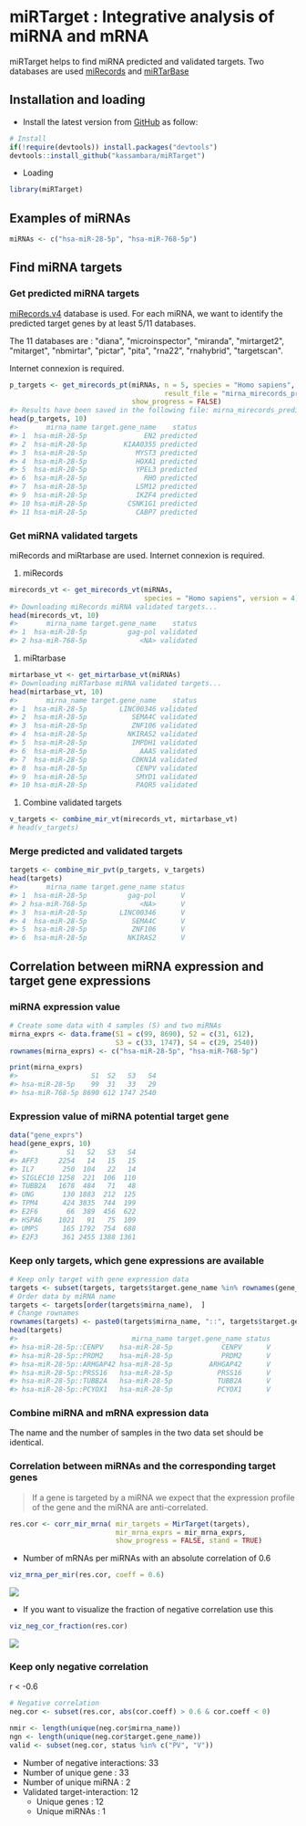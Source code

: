 <!-- README.md is generated from README.Rmd. Please edit that file -->
miRTarget : Integrative analysis of miRNA and mRNA
==================================================

miRTarget helps to find miRNA predicted and validated targets. Two databases are used [miRecords](http://c1.accurascience.com/miRecords/) and [miRTarBase](http://mirtarbase.mbc.nctu.edu.tw)

Installation and loading
------------------------

-   Install the latest version from [GitHub](https://github.com/kassambara/miRTarget) as follow:

``` r
# Install
if(!require(devtools)) install.packages("devtools")
devtools::install_github("kassambara/miRTarget")
```

-   Loading

``` r
library(miRTarget)
```

Examples of miRNAs
------------------

``` r
miRNAs <- c("hsa-miR-28-5p", "hsa-miR-768-5p")
```

Find miRNA targets
------------------

### Get predicted miRNA targets

[miRecords.v4](c1.accurascience.com/miRecords/) database is used. For each miRNA, we want to identify the predicted target genes by at least 5/11 databases.

The 11 databases are : "diana", "microinspector", "miranda", "mirtarget2", "mitarget", "nbmirtar", "pictar", "pita", "rna22", "rnahybrid", "targetscan".

Internet connexion is required.

``` r
p_targets <- get_mirecords_pt(miRNAs, n = 5, species = "Homo sapiens",
                                      result_file = "mirna_mirecords_predicted_targets.txt",
                              show_progress = FALSE)
#> Results have been saved in the following file: mirna_mirecords_predicted_targets.txt
head(p_targets, 10)
#>       mirna_name target.gene_name    status
#> 1  hsa-miR-28-5p              EN2 predicted
#> 2  hsa-miR-28-5p         KIAA0355 predicted
#> 3  hsa-miR-28-5p            MYST3 predicted
#> 4  hsa-miR-28-5p            HOXA1 predicted
#> 5  hsa-miR-28-5p            YPEL3 predicted
#> 6  hsa-miR-28-5p              RHO predicted
#> 7  hsa-miR-28-5p            LSM12 predicted
#> 9  hsa-miR-28-5p            IKZF4 predicted
#> 10 hsa-miR-28-5p          CSNK1G1 predicted
#> 11 hsa-miR-28-5p            CABP7 predicted
```

### Get miRNA validated targets

miRecords and miRtarbase are used. Internet connexion is required.

1.  miRecords

``` r
mirecords_vt <- get_mirecords_vt(miRNAs, 
                                 species = "Homo sapiens", version = 4)
#> Downloading miRecords miRNA validated targets...
head(mirecords_vt, 10)
#>       mirna_name target.gene_name    status
#> 1  hsa-miR-28-5p          gag-pol validated
#> 2 hsa-miR-768-5p             <NA> validated
```

1.  miRtarbase

``` r
mirtarbase_vt <- get_mirtarbase_vt(miRNAs)
#> Downloading miRTarbase miRNA validated targets...
head(mirtarbase_vt, 10)
#>       mirna_name target.gene_name    status
#> 1  hsa-miR-28-5p        LINC00346 validated
#> 2  hsa-miR-28-5p           SEMA4C validated
#> 3  hsa-miR-28-5p           ZNF106 validated
#> 4  hsa-miR-28-5p          NKIRAS2 validated
#> 5  hsa-miR-28-5p           IMPDH1 validated
#> 6  hsa-miR-28-5p             AAAS validated
#> 7  hsa-miR-28-5p           CDKN1A validated
#> 8  hsa-miR-28-5p            CENPV validated
#> 9  hsa-miR-28-5p            SMYD1 validated
#> 10 hsa-miR-28-5p            PAQR5 validated
```

1.  Combine validated targets

``` r
v_targets <- combine_mir_vt(mirecords_vt, mirtarbase_vt)
# head(v_targets) 
```

### Merge predicted and validated targets

``` r
targets <- combine_mir_pvt(p_targets, v_targets)
head(targets)
#>       mirna_name target.gene_name status
#> 1  hsa-miR-28-5p          gag-pol      V
#> 2 hsa-miR-768-5p             <NA>      V
#> 3  hsa-miR-28-5p        LINC00346      V
#> 4  hsa-miR-28-5p           SEMA4C      V
#> 5  hsa-miR-28-5p           ZNF106      V
#> 6  hsa-miR-28-5p          NKIRAS2      V
```

Correlation between miRNA expression and target gene expressions
----------------------------------------------------------------

### miRNA expression value

``` r
# Create some data with 4 samples (S) and two miRNAs
mirna_exprs <- data.frame(S1 = c(99, 8690), S2 = c(31, 612),
                          S3 = c(33, 1747), S4 = c(29, 2540))
rownames(mirna_exprs) <- c("hsa-miR-28-5p", "hsa-miR-768-5p")

print(mirna_exprs)
#>                  S1  S2   S3   S4
#> hsa-miR-28-5p    99  31   33   29
#> hsa-miR-768-5p 8690 612 1747 2540
```

### Expression value of miRNA potential target gene

``` r
data("gene_exprs")
head(gene_exprs, 10)
#>            S1   S2   S3   S4
#> AFF3     2254   14   15   15
#> IL7       250  104   22   14
#> SIGLEC10 1258  221  106  110
#> TUBB2A   1678  484   71   48
#> UNG       130 1883  212  125
#> TPM4      424 3835  744  199
#> E2F6       66  389  456  622
#> HSPA6    1021   91   75  109
#> UMPS      165 1792  754  688
#> E2F3      361 2455 1388 1361
```

### Keep only targets, which gene expressions are available

``` r
# Keep only target with gene expression data
targets <- subset(targets, targets$target.gene_name %in% rownames(gene_exprs) )
# Order data by miRNA name
targets <- targets[order(targets$mirna_name),  ]
# Change rownames
rownames(targets) <- paste0(targets$mirna_name, "::", targets$target.gene_name)
head(targets)
#>                            mirna_name target.gene_name status
#> hsa-miR-28-5p::CENPV    hsa-miR-28-5p            CENPV      V
#> hsa-miR-28-5p::PRDM2    hsa-miR-28-5p            PRDM2      V
#> hsa-miR-28-5p::ARHGAP42 hsa-miR-28-5p         ARHGAP42      V
#> hsa-miR-28-5p::PRSS16   hsa-miR-28-5p           PRSS16      V
#> hsa-miR-28-5p::TUBB2A   hsa-miR-28-5p           TUBB2A      V
#> hsa-miR-28-5p::PCYOX1   hsa-miR-28-5p           PCYOX1      V
```

### Combine miRNA and mRNA expression data

The name and the number of samples in the two data set should be identical.

### Correlation between miRNAs and the corresponding target genes

> If a gene is targeted by a miRNA we expect that the expression profile of the gene and the miRNA are anti-correlated.

``` r
res.cor <- corr_mir_mrna( mir_targets = MirTarget(targets),
                          mir_mrna_exprs = mir_mrna_exprs, 
                          show_progress = FALSE, stand = TRUE)
```

-   Number of mRNAs per miRNAs with an absolute correlation of 0.6

``` r
viz_mrna_per_mir(res.cor, coeff = 0.6)
```

![](README-unnamed-chunk-15-1.png)

-   If you want to visualize the fraction of negative correlation use this

``` r
viz_neg_cor_fraction(res.cor)
```

![](README-unnamed-chunk-16-1.png)

### Keep only negative correlation

r \< -0.6

``` r
# Negative correlation
neg.cor <- subset(res.cor, abs(cor.coeff) > 0.6 & cor.coeff < 0)

nmir <- length(unique(neg.cor$mirna_name))
ngn <- length(unique(neg.cor$target.gene_name))
valid <- subset(neg.cor, status %in% c("PV", "V"))
```

-   Number of negative interactions: 33
-   Number of unique gene : 33
-   Number of unique miRNA : 2
-   Validated target-interaction: 12
    -   Unique genes : 12
    -   Unique miRNAs : 1
